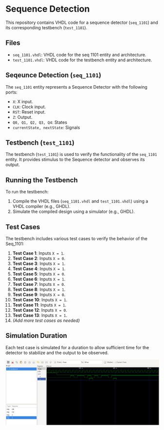 # Sequence Detection 

This repository contains VHDL code for a sequence detector (`seq_1101`) and its corresponding testbench (`test_1101`).

## Files

- `seq_1101.vhdl`: VHDL code for the seq 1101 entity and architecture.
- `test_1101.vhdl`: VHDL code for the testbench entity and architecture.

## Seqeunce Detection (`seq_1101`)

The `seq_1101` entity represents a Sequence Detector with the following ports:

- `X`: X input.
- `CLK`: Clock input.
- `RST`: Reset input.
- `Z`: Output.
- `Q0, Q1, Q2, Q3, Q4`: States
- `currentState, nextState`: Signals

## Testbench (`test_1101`)

The testbench (`test_1101`) is used to verify the functionality of the `seq_1101` entity. It provides stimulus to the Sequence detector and observes its output.

## Running the Testbench

To run the testbench:

1. Compile the VHDL files (`seq_1101.vhdl` and `test_1101.vhdl`) using a VHDL compiler (e.g., GHDL).
2. Simulate the compiled design using a simulator (e.g., GHDL).

## Test Cases

The testbench includes various test cases to verify the behavior of the Seq_1101:
1. **Test Case 1**: Inputs `X = 1`.
2. **Test Case 2**: Inputs `X = 0`.
3. **Test Case 3**: Inputs `X = 1`.
4. **Test Case 4**: Inputs `X = 1`.
5. **Test Case 5**: Inputs `X = 0`.
6. **Test Case 6**: Inputs `X = 1`.
7. **Test Case 7**: Inputs `X = 0`.
8. **Test Case 8**: Inputs `X = 1`.
9. **Test Case 9**: Inputs `X = 0`.
10. **Test Case 10**: Inputs `X = 1`.
11. **Test Case 11**: Inputs `X = 1`.
12. **Test Case 12**: Inputs `X = 0`.
13. **Test Case 13**: Inputs `X = 1`.
14. *(Add more test cases as needed)*

## Simulation Duration

Each test case is simulated for a duration to allow sufficient time for the detector to stabilize and the output to be observed.

![Simulation Results](https://github.com/airbender117/VHDLxEmbeddedSystem/blob/main/sequence_1101/sequence.png "Simulation Results")
